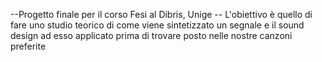 --Progetto finale per il corso Fesi al Dibris, Unige --
L'obiettivo è quello di fare uno studio teorico di come viene sintetizzato un segnale e il sound design ad esso applicato prima di trovare posto nelle nostre canzoni preferite
